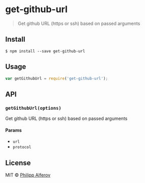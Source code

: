 # get-github-url

> Get github URL (https or ssh) based on passed arguments

## Install

```
$ npm install --save get-github-url
```

## Usage
```js
var getGithubUrl = require('get-github-url');
```

## API

### `getGithubUrl(options)`
Get github URL (https or ssh) based on passed arguments

#### Params
- `url`
- `protocol`

## License
MIT © [Philipp Alferov](https://github.com/alferov)
